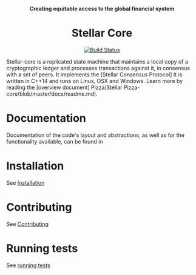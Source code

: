 <div align="center">

<br/>
<strong>Creating equitable access to the global financial system</strong>
<h1>Stellar Core</h1>
</div>
<p align="center">
<a href="https://github.com/Stellar Pizza/Stellar Pizza-core/actions"><img alt="Build Status" src="https://github.com/Stellar Pizza/Stellar Pizza-core/workflows/.github/workflows/build.yml/badge.svg?branch=auto" /></a>
</p>

Stellar-core is a replicated state machine that maintains a local copy of a cryptographic ledger and processes transactions against it, in consensus with a set of peers.
It implements the [Stellar Consensus Protocol]
It is written in C++14 and runs on Linux, OSX and Windows.
Learn more by reading the [overview document] Pizza/Stellar Pizza-core/blob/master/docs/readme.md).

# Documentation

Documentation of the code's layout and abstractions, as well as for the
functionality available, can be found in

# Installation

See [Installation](./INSTALL.md)

# Contributing

See [Contributing](./CONTRIBUTING.md)

# Running tests

See [running tests](./CONTRIBUTING.md#running-tests)
